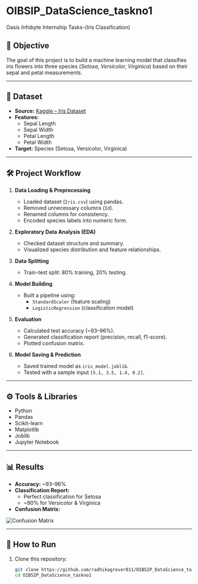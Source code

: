 # OIBSIP_DataScience_taskno1
Oasis Infobyte Internship Tasks-(Iris Classification)  

## 📌 Objective  
The goal of this project is to build a machine learning model that classifies iris flowers into three species (*Setosa, Versicolor, Virginica*) based on their sepal and petal measurements.  

---

## 📂 Dataset  
- **Source:** [Kaggle – Iris Dataset](https://www.kaggle.com/datasets/saurabh00007/iriscsv)  
- **Features:**  
  - Sepal Length  
  - Sepal Width  
  - Petal Length  
  - Petal Width  
- **Target:** Species (Setosa, Versicolor, Virginica)  

---

## 🛠️ Project Workflow  
1. **Data Loading & Preprocessing**  
   - Loaded dataset (`Iris.csv`) using pandas.  
   - Removed unnecessary columns (`Id`).  
   - Renamed columns for consistency.  
   - Encoded species labels into numeric form.  

2. **Exploratory Data Analysis (EDA)**  
   - Checked dataset structure and summary.  
   - Visualized species distribution and feature relationships.  

3. **Data Splitting**  
   - Train-test split: 80% training, 20% testing.  

4. **Model Building**  
   - Built a pipeline using:  
     - `StandardScaler` (feature scaling)  
     - `LogisticRegression` (classification model)  

5. **Evaluation**  
   - Calculated test accuracy (~93–96%).  
   - Generated classification report (precision, recall, f1-score).  
   - Plotted confusion matrix.  

6. **Model Saving & Prediction**  
   - Saved trained model as `iris_model.joblib`.  
   - Tested with a sample input `[5.1, 3.5, 1.4, 0.2]`.  

---

## ⚙️ Tools & Libraries  
- Python  
- Pandas  
- Scikit-learn  
- Matplotlib  
- Joblib  
- Jupyter Notebook  

---

## 📊 Results  
- **Accuracy:** ~93–96%  
- **Classification Report:**  
  - Perfect classification for Setosa  
  - ~90% for Versicolor & Virginica  
- **Confusion Matrix:**  

![Confusion Matrix](iris_confusion_matrix.png)  

---

## 🚀 How to Run  
1. Clone this repository:  
   ```bash
   git clone https://github.com/radhikagrover011/OIBSIP_DataScience_taskno1.git
   cd OIBSIP_DataScience_taskno1
